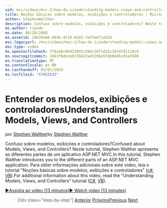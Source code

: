 ```yaml
---
uid: mvc/videos/mvc-2/how-do-i/understanding-models-views-and-controllers
title: Noções básicas sobre modelos, exibições e controladores | Microsoft Docs
author: StephenWalther
description: Confuso sobre modelos, exibições e controladores? Neste tutorial, Stephen Walther apresenta as diferentes partes de um aplicativo ASP.NET MVC.
ms.author: riande
ms.date: 08/20/2008
ms.assetid: 10b39a66-091b-4719-8283-7ef3e671a32b
msc.legacyurl: /mvc/videos/mvc-2/how-do-i/understanding-models-views-and-controllers
msc.type: video
ms.openlocfilehash: ff6aa6c8b933941c566c2071d32c1bf47d1110c9
ms.sourcegitcommit: 24b1f6decbb17bb22a45166e5fdb0845c65af498
ms.translationtype: MT
ms.contentlocale: pt-BR
ms.lasthandoff: 03/01/2019
ms.locfileid: "57053533"
---
```

<a name="understanding-models-views-and-controllers"></a><span data-ttu-id="bb053-104">Entender os modelos, exibições e controladores</span><span class="sxs-lookup"><span data-stu-id="bb053-104">Understanding Models, Views, and Controllers</span></span>
====================
<span data-ttu-id="bb053-105">por [Stephen Walther](https://github.com/StephenWalther)</span><span class="sxs-lookup"><span data-stu-id="bb053-105">by [Stephen Walther](https://github.com/StephenWalther)</span></span>

<span data-ttu-id="bb053-106">Confuso sobre modelos, exibições e controladores?</span><span class="sxs-lookup"><span data-stu-id="bb053-106">Confused about Models, Views, and Controllers?</span></span> <span data-ttu-id="bb053-107">Neste tutorial, Stephen Walther apresenta as diferentes partes de um aplicativo ASP.NET MVC.</span><span class="sxs-lookup"><span data-stu-id="bb053-107">In this tutorial, Stephen Walther introduces you to the different parts of an ASP.NET MVC application.</span></span> <span data-ttu-id="bb053-108">Para obter informações adicionais sobre este vídeo, leia o tutorial "Noções básicas sobre modelos, exibições e controladores" ([c#](../../../overview/older-versions-1/overview/understanding-models-views-and-controllers-cs.md), [VB](../../../overview/older-versions-1/overview/understanding-models-views-and-controllers-vb.md)).</span><span class="sxs-lookup"><span data-stu-id="bb053-108">For additional information about this video, read the "Understanding Models, Views, and Controllers" tutorial ([C#](../../../overview/older-versions-1/overview/understanding-models-views-and-controllers-cs.md), [VB](../../../overview/older-versions-1/overview/understanding-models-views-and-controllers-vb.md)).</span></span>

[<span data-ttu-id="bb053-109">&#9654;Assista ao vídeo (13 minutos)</span><span class="sxs-lookup"><span data-stu-id="bb053-109">&#9654; Watch video (13 minutes)</span></span>](https://channel9.msdn.com/Blogs/ASP-NET-Site-Videos/understanding-models-views-and-controllers)

> [!div class="step-by-step"]
> <span data-ttu-id="bb053-110">[Anterior](creating-a-movie-database-application-in-15-minutes-with-aspnet-mvc.md)
> [Próximo](aspnet-mvc-controller-overview.md)</span><span class="sxs-lookup"><span data-stu-id="bb053-110">[Previous](creating-a-movie-database-application-in-15-minutes-with-aspnet-mvc.md)
[Next](aspnet-mvc-controller-overview.md)</span></span>
